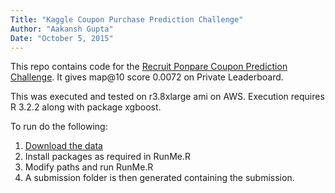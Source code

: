 ```yaml
---
Title: "Kaggle Coupon Purchase Prediction Challenge"
Author: "Aakansh Gupta"
Date: "October 5, 2015"
---
```


This repo contains code for the [Recruit Ponpare Coupon Prediction Challenge](https://www.kaggle.com/c/coupon-purchase-prediction/). It gives map@10 score 0.0072 on Private Leaderboard.


This was executed and tested on r3.8xlarge ami on AWS. Execution requires R 3.2.2 along with package xgboost.

To run do the following:

1. [Download the data](https://www.kaggle.com/c/coupon-purchase-prediction/data)
2. Install packages as required in RunMe.R
3. Modify paths and run RunMe.R
4. A submission folder is then generated containing the submission.



